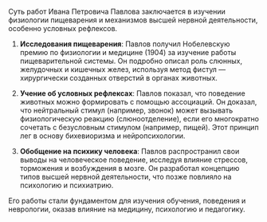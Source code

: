 Суть работ Ивана Петровича Павлова заключается в изучении физиологии пищеварения и механизмов высшей нервной деятельности, особенно условных рефлексов.  

1. **Исследования пищеварения**: Павлов получил Нобелевскую премию по физиологии и медицине (1904) за изучение работы пищеварительной системы. Он подробно описал роль слюнных, желудочных и кишечных желез, используя метод фистул — хирургически созданных отверстий в органах животных.  

2. **Учение об условных рефлексах**: Павлов показал, что поведение животных можно формировать с помощью ассоциаций. Он доказал, что нейтральный стимул (например, звонок) может вызывать физиологическую реакцию (слюноотделение), если его многократно сочетать с безусловным стимулом (например, пищей). Этот принцип лег в основу бихевиоризма и нейропсихологии.  

3. **Обобщение на психику человека**: Павлов распространил свои выводы на человеческое поведение, исследуя влияние стрессов, торможения и возбуждения в мозге. Он разработал концепцию типов высшей нервной деятельности, что позже повлияло на психологию и психиатрию.  

Его работы стали фундаментом для изучения обучения, поведения и неврологии, оказав влияние на медицину, психологию и педагогику.
